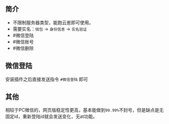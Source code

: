 ## 简介

- 不限制服务器类型，能跑云崽即可使用。
- 需要实名：`钱包` -> `身份信息` -> `实名验证`
- #微信登陆
- #微信账号
- #微信删除


## 微信登陆

安装插件之后直接发送指令 `#微信登陆` 即可


## 其他

相较于PC微信的，网页版稳定性更高，基本能做到`99.99%`不封号，但是缺点是无固定id，重新登陆id就会发送变化，无at功能。